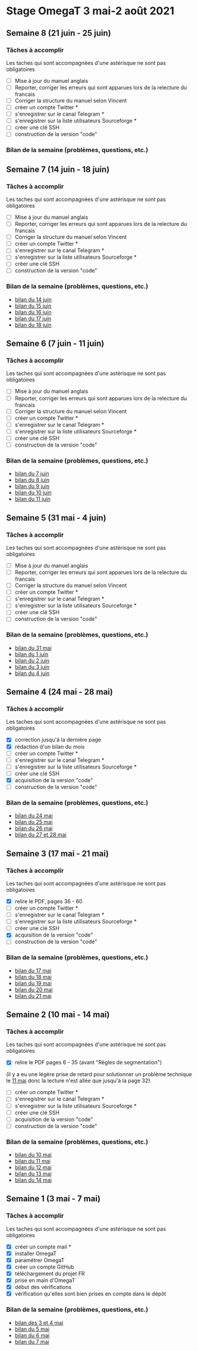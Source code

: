 # Stage OmegaT 3 mai-2 août 2021
## Semaine 8 (21 juin - 25 juin)
### Tâches à accomplir
Les taches qui sont accompagnées d'une astérisque ne sont pas obligatoires
- [ ] Mise à jour du manuel anglais
- [ ] Reporter, corriger les erreurs qui sont apparues lors de la relecture du francais
- [ ] Corriger la structure du manuel selon Vincent  
- [ ] créer un compte Twitter *
- [ ] s'enregistrer sur le canal Telegram *
- [ ] s'enregistrer sur la liste utilisateurs Sourceforge *
- [ ] créer une clé SSH
- [ ] construction de la version "code"
### Bilan de la semaine (problèmes, questions, etc.)
## Semaine 7 (14 juin - 18 juin)
### Tâches à accomplir
Les taches qui sont accompagnées d'une astérisque ne sont pas obligatoires
- [ ] Mise à jour du manuel anglais
- [ ] Reporter, corriger les erreurs qui sont apparues lors de la relecture du francais
- [ ] Corriger la structure du manuel selon Vincent  
- [ ] créer un compte Twitter *
- [ ] s'enregistrer sur le canal Telegram *
- [ ] s'enregistrer sur la liste utilisateurs Sourceforge *
- [ ] créer une clé SSH
- [ ] construction de la version "code"
### Bilan de la semaine (problèmes, questions, etc.)
- [bilan du 14 juin](https://github.com/brandelune/omegat-internship/issues/38)
- [bilan du 15 juin](https://github.com/brandelune/omegat-internship/issues/39)
- [bilan du 16 juin](https://github.com/brandelune/omegat-internship/issues/40)
- [bilan du 17 juin](https://github.com/brandelune/omegat-internship/issues/41)
- [bilan du 18 juin](https://github.com/brandelune/omegat-internship/issues/42)
## Semaine 6 (7 juin - 11 juin)
### Tâches à accomplir
Les taches qui sont accompagnées d'une astérisque ne sont pas obligatoires
- [ ] Mise à jour du manuel anglais
- [ ] Reporter, corriger les erreurs qui sont apparues lors de la relecture du francais
- [ ] Corriger la structure du manuel selon Vincent  
- [ ] créer un compte Twitter *
- [ ] s'enregistrer sur le canal Telegram *
- [ ] s'enregistrer sur la liste utilisateurs Sourceforge *
- [ ] créer une clé SSH
- [ ] construction de la version "code"
### Bilan de la semaine (problèmes, questions, etc.)
- [bilan du 7 juin](https://github.com/brandelune/omegat-internship/issues/26)
- [bilan du 8 juin](https://github.com/brandelune/omegat-internship/issues/29)
- [bilan du 9 juin](https://github.com/brandelune/omegat-internship/issues/30)
- [bilan du 10 juin](https://github.com/brandelune/omegat-internship/issues/36)
- [bilan du 11 juin](https://github.com/brandelune/omegat-internship/issues/37)
## Semaine 5 (31 mai - 4 juin)
### Tâches à accomplir
Les taches qui sont accompagnées d'une astérisque ne sont pas obligatoires
- [ ] Mise à jour du manuel anglais
- [ ] Reporter, corriger les erreurs qui sont apparues lors de la relecture du francais
- [ ] Corriger la structure du manuel selon Vincent  
- [ ] créer un compte Twitter *
- [ ] s'enregistrer sur le canal Telegram *
- [ ] s'enregistrer sur la liste utilisateurs Sourceforge *
- [ ] créer une clé SSH
- [ ] construction de la version "code"
### Bilan de la semaine (problèmes, questions, etc.)
- [bilan du 31 mai](https://github.com/brandelune/omegat-internship/issues/21)
- [bilan du 1 juin](https://github.com/brandelune/omegat-internship/issues/22)
- [bilan du 2 juin](https://github.com/brandelune/omegat-internship/issues/23)
- [bilan du 3 juin](https://github.com/brandelune/omegat-internship/issues/24)
- [bilan du 4 juin](https://github.com/brandelune/omegat-internship/issues/25)
## Semaine 4 (24 mai - 28 mai)
### Tâches à accomplir
Les taches qui sont accompagnées d'une astérisque ne sont pas obligatoires
- [x] correction jusqu'à la dernière page 
- [x] rédaction d'un bilan du mois 
- [ ] créer un compte Twitter *
- [ ] s'enregistrer sur le canal Telegram *
- [ ] s'enregistrer sur la liste utilisateurs Sourceforge *
- [ ] créer une clé SSH
- [x] acquisition de la version "code"
- [ ] construction de la version "code"
### Bilan de la semaine (problèmes, questions, etc.)
- [bilan du 24 mai](https://github.com/brandelune/omegat-internship/issues/17)
- [bilan du 25 mai](https://github.com/brandelune/omegat-internship/issues/18)
- [bilan du 26 mai](https://github.com/brandelune/omegat-internship/issues/19)
- [bilan du 27 et 28 mai](https://github.com/brandelune/omegat-internship/issues/20)
## Semaine 3 (17 mai - 21 mai)
### Tâches à accomplir
Les taches qui sont accompagnées d'une astérisque ne sont pas obligatoires
- [x] relire le PDF, pages 36 - 60
- [ ] créer un compte Twitter *
- [ ] s'enregistrer sur le canal Telegram *
- [ ] s'enregistrer sur la liste utilisateurs Sourceforge *
- [ ] créer une clé SSH
- [x] acquisition de la version "code"
- [ ] construction de la version "code"
### Bilan de la semaine (problèmes, questions, etc.)
- [bilan du 17 mai](https://github.com/brandelune/omegat-internship/issues/12)
- [bilan du 18 mai](https://github.com/brandelune/omegat-internship/issues/13)
- [bilan du 19 mai](https://github.com/brandelune/omegat-internship/issues/14)
- [bilan du 20 mai](https://github.com/brandelune/omegat-internship/issues/15)
- [bilan du 21 mai](https://github.com/brandelune/omegat-internship/issues/16)
## Semaine 2 (10 mai - 14 mai)
### Tâches à accomplir
Les taches qui sont accompagnées d'une astérisque ne sont pas obligatoires
- [x] relire le PDF pages 6 - 35 (avant "Règles de segmentation")

(il y a eu une légère prise de retard pour solutionner un problème technique le [11 mai](https://github.com/brandelune/omegat-internship/issues/8#issuecomment-838652439) donc la lecture n'est allée que jusqu'à la page 32)
- [ ] créer un compte Twitter *
- [ ] s'enregistrer sur le canal Telegram *
- [ ] s'enregistrer sur la liste utilisateurs Sourceforge *
- [ ] créer une clé SSH
- [ ] acquisition de la version "code"
- [ ] construction de la version "code"
### Bilan de la semaine (problèmes, questions, etc.)
- [bilan du 10 mai](https://github.com/brandelune/omegat-internship/issues/7)
- [bilan du 11 mai](https://github.com/brandelune/omegat-internship/issues/8)
- [bilan du 12 mai](https://github.com/brandelune/omegat-internship/issues/9)
- [bilan du 13 mai](https://github.com/brandelune/omegat-internship/issues/10)
- [bilan du 14 mai](https://github.com/brandelune/omegat-internship/issues/11)
## Semaine 1 (3 mai - 7 mai)
### Tâches à accomplir
Les taches qui sont accompagnées d'une astérisque ne sont pas obligatoires
- [x] créer un compte mail *
- [x] installer OmegaT
- [x] paramétrer OmegaT
- [x] créer un compte GitHub
- [x] téléchargement du projet FR
- [x] prise en main d'OmegaT
- [x] début des vérifications
- [x] vérification qu'elles sont bien prises en compte dans le dépôt
### Bilan de la semaine (problèmes, questions, etc.)
- [bilan des 3 et 4 mai](https://github.com/brandelune/omegat-internship/issues/1)
- [bilan du 5 mai](https://github.com/brandelune/omegat-internship/issues/2)
- [bilan du 6 mai](https://github.com/brandelune/omegat-internship/issues/3)
- [bilan du 7 mai](https://github.com/brandelune/omegat-internship/issues/4)

